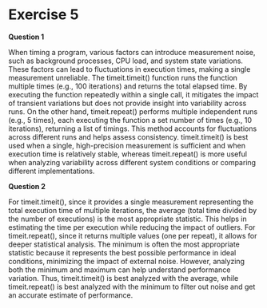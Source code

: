 # Exercise 5

**Question 1**

When timing a program, various factors can introduce measurement noise, such as background processes, CPU load, and system state variations. These factors can lead to fluctuations in execution times, making a single measurement unreliable. The timeit.timeit() function runs the function multiple times (e.g., 100 iterations) and returns the total elapsed time. By executing the function repeatedly within a single call, it mitigates the impact of transient variations but does not provide insight into variability across runs. On the other hand, timeit.repeat() performs multiple independent runs (e.g., 5 times), each executing the function a set number of times (e.g., 10 iterations), returning a list of timings. This method accounts for fluctuations across different runs and helps assess consistency. timeit.timeit() is best used when a single, high-precision measurement is sufficient and when execution time is relatively stable, whereas timeit.repeat() is more useful when analyzing variability across different system conditions or comparing different implementations.


**Question 2**

For timeit.timeit(), since it provides a single measurement representing the total execution time of multiple iterations, the average (total time divided by the number of executions) is the most appropriate statistic. This helps in estimating the time per execution while reducing the impact of outliers. For timeit.repeat(), since it returns multiple values (one per repeat), it allows for deeper statistical analysis. The minimum is often the most appropriate statistic because it represents the best possible performance in ideal conditions, minimizing the impact of external noise. However, analyzing both the minimum and maximum can help understand performance variation. Thus, timeit.timeit() is best analyzed with the average, while timeit.repeat() is best analyzed with the minimum to filter out noise and get an accurate estimate of performance.


